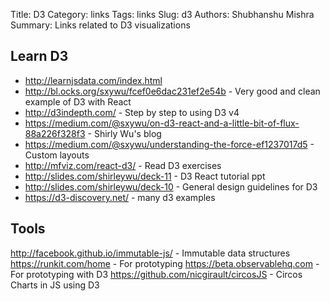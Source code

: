 Title: D3
Category: links
Tags: links
Slug: d3
Authors: Shubhanshu Mishra
Summary: Links related to D3 visualizations

## Learn D3

* http://learnjsdata.com/index.html
* http://bl.ocks.org/sxywu/fcef0e6dac231ef2e54b - Very good and clean example of D3 with React
* http://d3indepth.com/ - Step by step to using D3 v4
* https://medium.com/@sxywu/on-d3-react-and-a-little-bit-of-flux-88a226f328f3 - Shirly Wu's blog
* https://medium.com/@sxywu/understanding-the-force-ef1237017d5 - Custom layouts
* http://mfviz.com/react-d3/ - Read D3 exercises
* http://slides.com/shirleywu/deck-11 - D3 React tutorial ppt
* http://slides.com/shirleywu/deck-10 - General design guidelines for D3
* https://d3-discovery.net/ - many d3 examples

## Tools

http://facebook.github.io/immutable-js/ - Immutable data structures
https://runkit.com/home - For prototyping
https://beta.observablehq.com - For prototyping with D3
https://github.com/nicgirault/circosJS - Circos Charts in JS using D3


